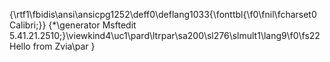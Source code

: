 {\rtf1\fbidis\ansi\ansicpg1252\deff0\deflang1033{\fonttbl{\f0\fnil\fcharset0 Calibri;}}
{\*\generator Msftedit 5.41.21.2510;}\viewkind4\uc1\pard\ltrpar\sa200\sl276\slmult1\lang9\f0\fs22 Hello from Zvia\par
}
 